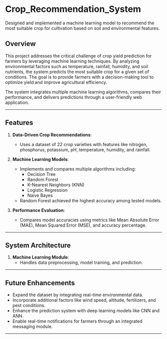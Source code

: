 # Crop_Recommendation_System
 Designed and implemented a machine learning model to recommend the most suitable crop for cultivation based on soil and  environmental features.
 
## Overview

This project addresses the critical challenge of crop yield prediction for farmers by leveraging machine learning techniques. By analyzing environmental factors such as temperature, rainfall, humidity, and soil nutrients, the system predicts the most suitable crop for a given set of conditions. The goal is to provide farmers with a decision-making tool to optimize yield and improve agricultural efficiency.

The system integrates multiple machine learning algorithms, compares their performance, and delivers predictions through a user-friendly web application.

---

## Features

1. **Data-Driven Crop Recommendations**:
   - Uses a dataset of 22 crop varieties with features like nitrogen, phosphorus, potassium, pH, temperature, humidity, and rainfall.
   
2. **Machine Learning Models**:
   - Implements and compares multiple algorithms including:
     - Decision Tree
     - Random Forest
     - K-Nearest Neighbors (KNN)
     - Logistic Regression
     - Naive Bayes
   - Random Forest achieved the highest accuracy among tested models.

3. **Performance Evaluation**:
   - Compares model accuracies using metrics like Mean Absolute Error (MAE), Mean Squared Error (MSE), and accuracy percentage.

---

## System Architecture

1. **Machine Learning Module**:
   - Handles data preprocessing, model training, and prediction.
---

## Future Enhancements

- Expand the dataset by integrating real-time environmental data.
- Incorporate additional factors like wind speed, altitude, fertilizers, and pest conditions.
- Enhance the prediction system with deep learning models like CNN and ANN.
- Enable real-time notifications for farmers through an integrated messaging module.

---

